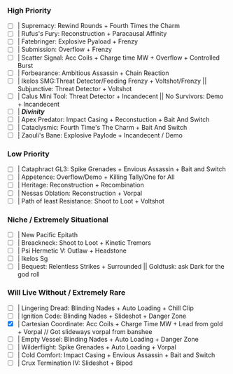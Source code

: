 ### High Priority

- [ ] | Supremacy: Rewind Rounds + Fourth Times the Charm
- [ ] | Rufus's Fury: Reconstruction + Paracausal Affinity
- [ ] | Fatebringer: Explosive Pyaload + Frenzy
- [ ] | Submission: Overflow + Frenzy
- [ ] | Scatter Signal: Acc Coils + Charge time MW + Overflow + Controlled Burst
- [ ] | Forbearance: Ambitious Assassin + Chain Reaction
- [ ] | Ikelos SMG:Threat Detector/Feeding Frenzy + Voltshot/Frenzy
  || Subjunctive: Threat Detector + Voltshot
- [ ] | Calus Mini Tool: Threat Detector + Incandecent
  || No Survivors: Demo + Incandecent
- [ ] | **_Divinity_**
- [ ] | Apex Predator: Impact Casing + Reconstuction + Bait And Switch
- [ ] | Cataclysmic: Fourth Time's The Charm + Bait And Switch
- [ ] | Zaouli's Bane: Explosive Paylode + Incandecent / Demo

### Low Priority

- [ ] | Cataphract GL3: Spike Grenades + Envious Assassin + Bait and Switch
- [ ] | Appetence: Overflow/Demo + Killing Tally/One for All
- [ ] | Heritage: Reconstruction + Recombination
- [ ] | Nessas Oblation: Reconstruction + Vorpal
- [ ] | Path of least Resistance: Shoot to Loot + Voltshot

### Niche / Extremely Situational

- [ ] | New Pacific Epitath
- [ ] | Breackneck: Shoot to Loot + Kinetic Tremors
- [ ] | Psi Hermetic V: Outlaw + Headstone
- [ ] | Ikelos Sg
- [ ] | Bequest: Relentless Strikes + Surrounded
  || Goldtusk: ask Dark for the god roll

### Will Live Without / Extremely Rare

- [ ] | Lingering Dread: Blinding Nades + Auto Loading + Chill Clip
- [ ] | Ignition Code: Blinding Nades + Slideshot + Danger Zone
- [x] | Cartesian Coordinate: Acc Coils + Charge Time MW + Lead from gold + Vorpal // Got slideways vorpal from banshee
- [ ] | Empty Vessel: Blinding Nades + Auto Loading + Danger Zone
- [ ] | Wilderflight: Spike Grenades + Auto Loading + Vorpal
- [ ] | Cold Comfort: Impact Casing + Envious Assassin + Bait and Switch
- [ ] | Crux Termination IV: Slideshot + Bipod
